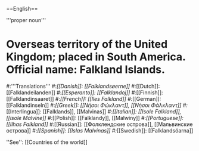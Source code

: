 ==English==

'''proper noun'''

# Overseas territory of the United Kingdom; placed in South America. Official name: Falkland Islands.
#:'''Translations'''
#:*[[Danish]]: [[Falklandsøerne]]
#:*[[Dutch]]: [[Falklandeilanden]]
#:*[[Esperanto]]: [[Falklandoj]]
#:*[[Finnish]]: [[Falklandinsaaret]]
#:*[[French]]: [[Iles Falkland]]
#:*[[German]]: [[Falklandinseln]]
#:*[[Greek]]: [[Νήσοι Φώκλαντ]], [[Νήσοι Φάλκλαντ]]
#:*[[Interlingua]]: [[Falklands]], [[Malvinas]]
#:*[[Italian]]: [[Isole Falkland]], [[isole Malvine]]
#:*[[Polish]]: [[Falklandy]], [[Malwiny]]
#:*[[Portuguese]]: [[Ilhas Falkland]]
#:*[[Russian]]: [[Фолклендские острова]], [[Мальвинские острова]]
#:*[[Spanish]]: [[Islas Malvinas]]
#:*[[Swedish]]: [[Falklandsöarna]]

''See'': [[Countries of the world]]